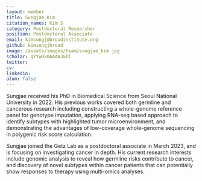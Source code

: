 ```yaml
---
layout: member
title: Sungjae Kim
citation_names: Kim S
category: Postdoctoral Researcher
position: Postdoctoral Associate
email: kimsungj@broadinstitute.org
github: kimsungjbroad
image: /assets/images/team/sungjae_kim.jpg
scholar: qYYwOk0AAAAJ&hl
twitter: 
cv:
linkedin:
alum: false
---
```


Sungjae received his PhD in Biomedical Science from Seoul National University in 2022. His previous works covered both germline and cancerous research including constructing a whole-genome reference panel for genotype imputation, applying RNA-seq based approach to identify subtypes with highlighted tumor microenvironment, and demonstrating the advantages of low-coverage whole-genome sequencing in polygenic risk score calculation.

Sungjae joined the Getz Lab as a postdoctoral associate in March 2023, and is focusing on investigating cancer in depth. His current research interests include genomic analysis to reveal how germline risks contribute to cancer, and discovery of novel subtypes within cancer patients that can potentially show responses to therapy using multi-omics analyses. 
